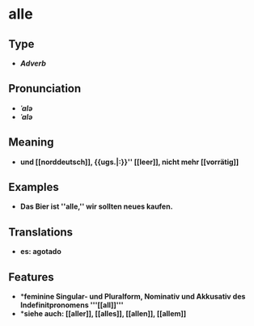 # alle 
## Type 
- _**Adverb**_ 
## Pronunciation 
- _**ˈalə**_ 
- _**ˈalə**_ 
## Meaning 
- **und [[norddeutsch]], {{ugs.|:}}'' [[leer]], nicht mehr [[vorrätig]]** 
## Examples 
- **Das Bier ist ''alle,'' wir sollten neues kaufen.** 
## Translations 
- **es: agotado** 
## Features 
- ***feminine Singular- und Pluralform, Nominativ und Akkusativ des Indefinitpronomens '''[[all]]'''** 
- ***siehe auch: [[aller]], [[alles]], [[allen]], [[allem]]** 
